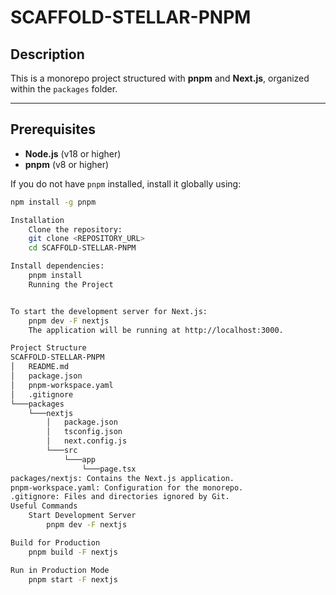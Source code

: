 # SCAFFOLD-STELLAR-PNPM

## Description
This is a monorepo project structured with **pnpm** and **Next.js**, organized within the `packages` folder.

---

## Prerequisites
- **Node.js** (v18 or higher)
- **pnpm** (v8 or higher)

If you do not have `pnpm` installed, install it globally using:

```bash
npm install -g pnpm

Installation
    Clone the repository:
    git clone <REPOSITORY_URL>
    cd SCAFFOLD-STELLAR-PNPM

Install dependencies:
    pnpm install
    Running the Project


To start the development server for Next.js:
    pnpm dev -F nextjs
    The application will be running at http://localhost:3000.

Project Structure
SCAFFOLD-STELLAR-PNPM
│   README.md
│   package.json
│   pnpm-workspace.yaml
│   .gitignore
└───packages
    └───nextjs
        │   package.json
        │   tsconfig.json
        │   next.config.js
        └───src
            └───app
                └───page.tsx
packages/nextjs: Contains the Next.js application.
pnpm-workspace.yaml: Configuration for the monorepo.
.gitignore: Files and directories ignored by Git.
Useful Commands
    Start Development Server
        pnpm dev -F nextjs

Build for Production
    pnpm build -F nextjs

Run in Production Mode
    pnpm start -F nextjs
